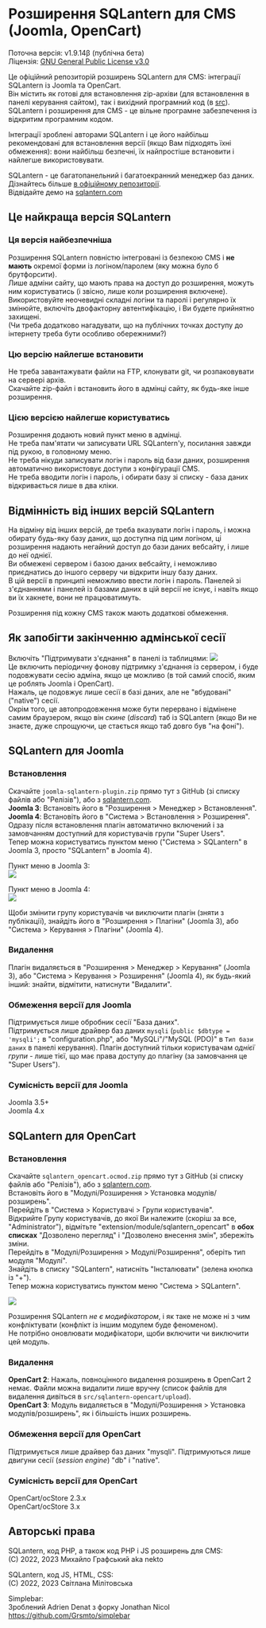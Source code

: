 # Розширення SQLantern для CMS (Joomla, OpenCart)
Поточна версія: v1.9.14β (публічна бета)\
Ліцензія: [GNU General Public License v3.0](LICENSE)

Це офіційний репозиторій розширень SQLantern для CMS: інтеграції SQLantern із Joomla та OpenCart.\
Він містить як готові для встановлення zip-архіви (для встановлення в панелі керування сайтом), так і вихідний програмний код (в [src](src)).\
SQLantern і розширення для CMS - це вільне програмне забезпечення із відкритим програмним кодом.

Інтеграції зроблені авторами SQLantern і це його найбільш рекомендовані для встановлення версії (якщо Вам підходять їхні обмеження): вони найбільш безпечні, їх найпростіше встановити і найлегше використовувати.

SQLantern - це багатопанельний і багатоекранний менеджер баз даних.\
Дізнайтесь більше [в офіційному репозиторії](https://github.com/nekto-kotik/sqlantern/README_uk.md).\
Відвідайте демо на [sqlantern.com](https://sqlantern.com/uk/)

## Це найкраща версія SQLantern
### Ця версія найбезпечніша
Розширення SQLantern повністю інтегровані із безпекою CMS і **не мають** окремої форми із логіном/паролем (яку можна було б брутфорсити).\
Лише адміни сайту, що мають права на доступ до розширення, можуть ним користуватись (і звісно, лише коли розширення включене).\
Використовуйте неочевидні складні логіни та паролі і регулярно їх змінюйте, включіть двофакторну автентифікацію, і Ви будете прийнятно захищені.\
(Чи треба додатково нагадувати, що на публічних точках доступу до інтернету треба бути особливо обережними?)

### Цю версію найлегше встановити
Не треба завантажувати файли на FTP, клонувати git, чи розпаковувати на сервері архів.\
Скачайте zip-файл і встановить його в адмінці сайту, як будь-яке інше розширення.

### Цією версією найлегше користуватись
Розширення додають новий пункт меню в адмінці.\
Не треба пам'ятати чи записувати URL SQLantern'у, посилання завжди під рукою, в головному меню.\
Не треба нікуди записувати логін і пароль від бази даних, розширення автоматично використовує доступи з конфігурації CMS.\
Не треба вводити логін і пароль, і обирати базу зі списку - база даних відкривається лише в два кліки.

## Відмінність від інших версій SQLantern
На відміну від інших версій, де треба вказувати логін і пароль, і можна обирату будь-яку базу даних, що доступна під цим логіном, ці розширення надають негайний доступ до бази даних вебсайту, і лише до неї однієї.\
Ви обмежені сервером і базою даних вебсайту, і неможливо приєднатись до іншого серверу чи відкрити іншу базу даних.\
В цій версії в принципі неможливо ввести логін і пароль. Панелей зі з'єднаннями і панелей із базами даних в цій версії не існує, і навіть якщо ви їх хакнете, вони не працюватимуть.

Розширення під кожну CMS також мають додаткові обмеження.

## Як запобігти закінченню адмінської сесії
Включіть "Підтримувати з'єднання" в панелі із таблицями: ![](https://sqlantern.com/images/icon_keep_alive.png)\
Це включить періодичну фонову підтримку з'єднання із сервером, і буде подовжувати сесію адміна, якщо це можливо (в той самий спосіб, яким це роблять Joomla і OpenCart).\
Нажаль, це подовжує лише сесії в базі даних, але не "вбудовані" ("native") сесії.\
Окрім того, це автопродовження може бути перервано і відмінене самим браузером, якщо він _скине_ (_discard_) таб із SQLantern (якщо Ви не знаєте, дуже спрощуючи, це стається якщо таб довго був "на фоні").

## SQLantern для Joomla
### Встановлення
Скачайте `joomla-sqlantern-plugin.zip` прямо тут з GitHub (зі списку файлів або "Релізів"), або з [sqlantern.com](https://sqlantern.com/uk/).\
**Joomla 3**: Встановіть його в "Розширення > Менеджер > Встановлення".\
**Joomla 4**: Встановіть його в "Система > Встановлення > Розширення".\
Одразу після встановлення плагін автоматично включений і за замовчанням доступний для користувачів групи "Super Users".\
Тепер можна користуватись пунктом меню ("Система > SQLantern" в Joomla 3, просто "SQLantern" в Joomla 4).

Пункт меню в Joomla 3:\
![](https://sqlantern.com/images/uk_cms_joomla3_menu_item.png)

Пункт меню в Joomla 4:\
![](https://sqlantern.com/images/uk_cms_joomla4_menu_item.png)

Щоби змінити групу користувачів чи виключити плагін (зняти з публікації), знайдіть його в "Розширення > Плагіни" (Joomla 3), або "Система > Керування > Плагіни" (Joomla 4).

### Видалення
Плагін видаляється в "Розширення > Менеджер > Керування" (Joomla 3), або "Система > Керування > Розширення" (Joomla 4), як будь-який інший: знайти, відмітити, натиснути "Видалити".

### Обмеження версії для Joomla
Підтримується лише обробник сесії "База даних".\
Підтримується лише драйвер баз даних `mysqli` (`public $dbtype = 'mysqli';` в "configuration.php", або "MySQLi"/"MySQL (PDO)" в `Тип бази даних` в панелі керування).
Плагін доступний тільки користувачам _однієї групи_ - лише тієї, що має права доступу до плагіну (за замовчання це "Super Users").

### Сумісність версії для Joomla
Joomla 3.5+\
Joomla 4.x

## SQLantern для OpenCart
### Встановлення
Скачайте `sqlantern_opencart.ocmod.zip` прямо тут з GitHub (зі списку файлів або "Релізів"), або з [sqlantern.com](https://sqlantern.com/uk/).\
Встановіть його в "Модулі/Розширення > Установка модулів/розширень".\
Перейдіть в "Система > Користувачі > Групи користувачів".\
Відкрийте Групу користувачів, до якої Ви належите (скоріш за все, "Administrator"), відмітьте "extension/module/sqlantern_opencart" в **обох списках** "Дозволено перегляд" і "Дозволено внесення змін", збережіть зміни.\
Перейдіть в "Модулі/Розширення > Модулі/Розширення", оберіть тип модуля "Модулі".\
Знайдіть в списку "SQLantern", натисніть "Інсталювати" (зелена кнопка із "+").\
Тепер можна користуватись пунктом меню "Система > SQLantern".

![](https://sqlantern.com/images/uk_cms_opencart_menu_item.png)

Розширення SQLantern _не є модифікатором_, і як таке не може ні з чим конфліктувати (конфлікт із іншим модулем буде феноменом).\
Не потрібно оновлювати модифікатори, щоби включити чи виключити цей модуль.

### Видалення
**OpenCart 2**: Нажаль, повноцінного видалення розширень в OpenCart 2 немає. Файли можна видалити лише вручну (список файлів для видалення дивіться в `src/sqlantern-opencart/upload`).\
**OpenCart 3**: Модуль видаляється в "Модулі/Розширення > Установка модулів/розширень", як і більшість інших розширень.

### Обмеження версії для OpenCart
Підтримується лише драйвер баз даних "mysqli".
Підтримуються лише двигуни сесії (_session engine_) "db" і "native".

### Сумісність версії для OpenCart
OpenCart/ocStore 2.3.x\
OpenCart/ocStore 3.x

## Авторські права
SQLantern, код PHP, а також код PHP і JS розширень для CMS:\
(C) 2022, 2023 Михайло Графський aka nekto

SQLantern, код JS, HTML, CSS:\
(C) 2022, 2023 Світлана Мілітовська

Simplebar:\
Зроблений Adrien Denat з форку Jonathan Nicol\
https://github.com/Grsmto/simplebar